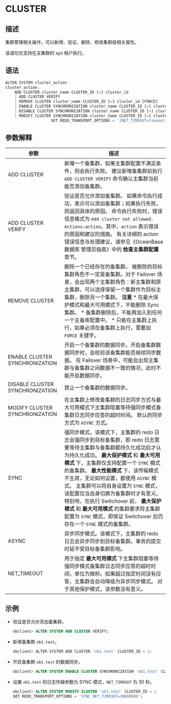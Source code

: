 CLUSTER 
============================



描述 
-----------------------

集群管理相关操作，可以新增、验证、删除、修改集群级相关属性。

该语句仅支持在主集群的 sys 租户执行。

语法 
-----------------------

```javascript
ALTER SYSTEM cluster_action
cluster_action:
    ADD CLUSTER cluster_name CLUSTER_ID [=] cluster_id
    | ADD CLUSTER VERIFY
    | REMOVE CLUSTER cluster_name CLUSTER_ID [=] cluster_id [FORCE]
    | ENABLE CLUSTER SYNCHRONIZATION cluster_name CLUSTER_ID [=] cluster_id
    | DISABLE CLUSTER SYNCHRONIZATION cluster_name CLUSTER_ID [=] cluster_id
    | MODIFY CLUSTER SYNCHRONIZATION cluster_name CLUSTER_ID [=] cluster_id 
                    SET REDO_TRANSPORT_OPTIONS = '[NET_TIMEOUT=timeout] [SYNC|ASYNC]'
```



参数解释 
-------------------------



|             **参数**              |                                                                                                                                                                                **描述**                                                                                                                                                                                 |
|---------------------------------|-----------------------------------------------------------------------------------------------------------------------------------------------------------------------------------------------------------------------------------------------------------------------------------------------------------------------------------------------------------------------|
| ADD CLUSTER                     | 新增一个备集群，如果主集群配置不满足条件，则会执行失败。 建议新增备集群前执行 `ADD CLUSTER VERIFY` 命令确认主集群当前能否添加备集群。                                                                                                                                                                                                                                                                        |
| ADD CLUSTER VERIFY              | 验证是否允许添加备集群。 如果命令执行成功，表示可以添加备集群；如果执行失败，则返回具体的原因。 命令执行失败时，错误信息格式为 `Add cluster not allowed. Actions:action`。其中，`action` 表示错误的原因和建议的措施。 有关详细的 action 错误信息与处理建议，请参见《OceanBase 数据库 管理员指南》中的 **检查主集群配置** 章节。                                                                                                                                                               |
| REMOVE CLUSTER                  | 删除一个已经存在的备集群。 被删除的目标集群角色不一定是备集群。对于 Failover 场景，会出现两个主集群角色：新主集群和原主集群，可以选择保留一个集群作为目标主集群，删除另一个集群。 **注意**  * 在最大保护模式和最大可用模式下，不能删除 Sync 集群。   * 备集群删除后，不能再加入到任何一个主备库配置中。   * 只能在主集群上执行，如果必须在备集群上执行，需要加 `FORCE` 关键字。    |
| ENABLE CLUSTER SYNCHRONIZATION  | 开启一个备集群的数据同步。开启备集群数据同步时，会校验该备集群能否继续同步数据。 在 Failover 场景中，可能会出现主集群与备集群之间数据不一致的情况，此时不能开启数据同步。                                                                                                                                                                                                                                                                            |
| DISABLE CLUSTER SYNCHRONIZATION | 禁止一个备集群的数据同步。                                                                                                                                                                                                                                                                                                                                                         |
| MODIFY CLUSTER SYNCHRONIZATION  | 在主集群上修改备集群的日志同步方式与最大可用模式下主集群阻塞等待强同步模式备集群日志同步应答的超时时间。 默认的同步方式为 `ASYNC` 方式。                                                                                                                                                                                                                                                                             |
| SYNC                            | 强同步模式。该模式下，主集群的 redo 日志会强同步到目标备集群，即 redo 日志需要等待主集群与备集群都持久化成功后才认为持久化成功。 **最大保护模式** 和 **最大可用模式** 下，主集群仅支持配置一个 `SYNC` 模式的备集群。 **最大性能模式** 下，该传输模式不生效，无论如何设置，都使用 `ASYNC` 模式。 主集群可以将自身设置为 `SYNC` 模式，该配置仅当自身切换为备集群时才有意义。特别地，在执行 Switchover 前， **最大保护模式** 和 **最大可用模式** 的集群要求将主集群配置为 `SYNC` 模式，即保证 Switchover 后仍存在一个 `SYNC` 模式的备集群。            |
| ASYNC                           | 异步同步模式。该模式下，主集群的 redo 日志会异步同步到目标备集群。事务的提交时延不受目标备集群影响。                                                                                                                                                                                                                                                                                                                 |
| NET_TIMEOUT                     | 用于指定 **最大可用模式** 下主集群阻塞等待强同步模式备集群日志同步应答的超时时间，单位为微秒。如果超过指定时间没有应答，主集群会自动降级为异步同步模式。 对于其他保护模式，该参数没有意义。                                                                                                                                                                                                                                                     |



示例 
-----------------------

* 验证是否允许添加备集群。

  ```sql
  obclient> ALTER SYSTEM ADD CLUSTER VERIFY;
  ```

  

* 新增备集群 `ob1.test`。

  ```javascript
  obclient> ALTER SYSTEM ADD CLUSTER 'ob1.test' CLUSTER_ID = 1;
  ```

  

* 开启备集群 `ob1.test` 的数据同步。

  ```sql
  obclient> ALTER SYSTEM ENABLE CLUSTER SYNCHRONIZATION 'ob1.test' CLUSTER_ID = 1;
  ```

  

* 设置 `ob1.test` 的日志传输参数为 SYNC 模式，`NET_TIMEOUT` 为 30 秒。

  ```sql
  obclient> ALTER SYSTEM MODIFY CLUSTER 'ob1.test' CLUSTER_ID = 1
  SET REDO_TRANSPORT_OPTIONS = 'SYNC NET_TIMEOUT=30000000';
  ```

  



